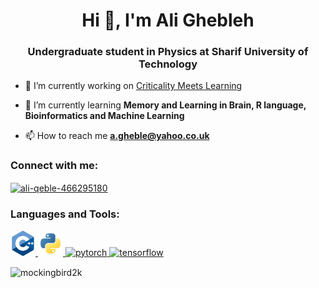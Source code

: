 <h1 align="center">Hi 👋, I'm Ali Ghebleh</h1>
<h3 align="center">Undergraduate student in Physics at Sharif University of Technology</h3>

- 🔭 I’m currently working on [Criticality Meets Learning](https://journals.plos.org/plosone/article?id=10.1371/journal.pone.0178683)

- 🌱 I’m currently learning **Memory and Learning in Brain, R language, Bioinformatics and Machine Learning**

- 📫 How to reach me **a.gheble@yahoo.co.uk**

<h3 align="left">Connect with me:</h3>
<p align="left">
<a href="https://linkedin.com/in/ali-qeble-466295180" target="blank"><img align="center" src="https://raw.githubusercontent.com/rahuldkjain/github-profile-readme-generator/master/src/images/icons/Social/linked-in-alt.svg" alt="ali-qeble-466295180" height="30" width="40" /></a>
</p>

<h3 align="left">Languages and Tools:</h3>
<p align="left"> <a href="https://www.w3schools.com/cpp/" target="_blank" rel="noreferrer"> <img src="https://raw.githubusercontent.com/devicons/devicon/master/icons/cplusplus/cplusplus-original.svg" alt="cplusplus" width="40" height="40"/> </a> <a href="https://www.python.org" target="_blank" rel="noreferrer"> <img src="https://raw.githubusercontent.com/devicons/devicon/master/icons/python/python-original.svg" alt="python" width="40" height="40"/> </a> <a href="https://pytorch.org/" target="_blank" rel="noreferrer"> <img src="https://www.vectorlogo.zone/logos/pytorch/pytorch-icon.svg" alt="pytorch" width="40" height="40"/> </a> <a href="https://www.tensorflow.org" target="_blank" rel="noreferrer"> <img src="https://www.vectorlogo.zone/logos/tensorflow/tensorflow-icon.svg" alt="tensorflow" width="40" height="40"/> </a> </p>

<p><img align="center" src="https://github-readme-stats.vercel.app/api/top-langs?username=mockingbird2k&show_icons=true&locale=en&layout=compact" alt="mockingbird2k" /></p>
